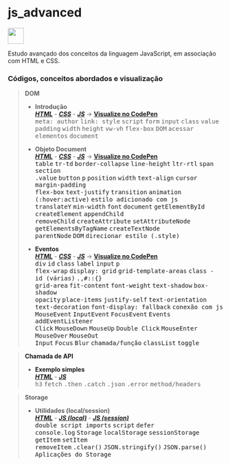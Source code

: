 # js_advanced
<img height="37" src="https://logodownload.org/wp-content/uploads/2022/04/javascript-logo-1.png" />

Estudo avançado dos conceitos da linguagem JavaScript, em associação com HTML e CSS.

### Códigos, conceitos abordados e visualização

> **DOM**
>
> - **Introdução**   
>  <a href="DOM/Intro/index.html"><b><i>HTML</b></i></a> - <a href="DOM/Intro/style.css"><b><i>CSS</b></i></a> - <a href="DOM/Intro/main.js"><b><i>JS</b></i></a> -> <a href="https://codepen.io/luc-gh/pen/rNKGWrv"><b>Visualize no CodePen</b></a>   
>  <kbd>meta: author</kbd> <kbd>link: style</kbd> <kbd>script</kbd> <kbd>form</kbd> <kbd>input</kbd> <kbd>class</kbd> <kbd>value</kbd>   
>  <kbd>padding</kbd> <kbd>width</kbd> <kbd>height</kbd> <kbd>vw-vh</kbd> <kbd>flex-box</kbd> <kbd>DOM</kbd> <kbd>acessar elementos</kbd> <kbd>document</kbd>   
>
> - **Objeto Document**   
>  <a href="DOM/Objeto%20Document/index.html"><b><i>HTML</b></i></a> - <a href="DOM/Objeto%20Document/style.css"><b><i>CSS</b></i></a> - <a href="DOM/Objeto%20Document/main.js"><b><i>JS</b></i></a> -> <a href="https://codepen.io/luc-gh/pen/bGKaVoq"><b>Visualize no CodePen</b><a>   
>  <kbd>table</kbd> <kbd>tr-td</kbd> <kbd>border-collapse</kbd> <kbd>line-height</kbd> <kbd>ltr-rtl</kbd> <kbd>span</kbd> <kbd>section</kbd>   
<kbd>.value</kbd> <kbd>button</kbd> <kbd>p</kbd> <kbd>position</kbd> <kbd>width</kbd> <kbd>text-align</kbd> <kbd>cursor</kbd> <kbd>margin-padding</kbd>   
<kbd>flex-box</kbd> <kbd>text-justify</kbd> <kbd>transition</kbd> <kbd>animation (:hover:active)</kbd> <kbd>estilo adicionado com js</kbd>   
<kbd>translateY</kbd> <kbd>min-width</kbd> <kbd>font</kbd> <kbd>document</kbd> <kbd>getElementById</kbd> <kbd>createElement</kbd> <kbd>appendChild</kbd>   
<kbd>removeChild</kbd> <kbd>createAttribute</kbd> <kbd>setAttributeNode</kbd> <kbd>getElementsByTagName</kbd> <kbd>createTextNode</kbd>   
<kbd>parentNode</kbd> <kbd>DOM</kbd> <kbd>direcionar estilo (.style)</kbd>   
>
> - **Eventos**   
>  <a href="DOM/Eventos/index.html"><b><i>HTML</b></i></a> - <a href="DOM/Eventos/style.css"><b><i>CSS</b></i></a> - <a href="DOM/Eventos/main.js"><b><i>JS</b></i></a> -> <a href="https://codepen.io/luc-gh/pen/ZEjWwMP"><b>Visualize no CodePen</b><a>   
>  <kbd>div</kbd> <kbd>id</kbd> <kbd>class</kbd> <kbd>label</kbd> <kbd>input</kbd> <kbd>p</kbd>   
>  <kbd>flex-wrap</kbd> <kbd>display: grid</kbd> <kbd>grid-template-areas</kbd> <kbd>class - id (várias)</kbd> <kbd>.,#::{}</kbd>   
>  <kbd>grid-area</kbd> <kbd>fit-content</kbd> <kbd>font-weight</kbd> <kbd>text-shadow</kbd> <kbd>box-shadow</kbd>   
>  <kbd>opacity</kbd> <kbd>place-items</kbd> <kbd>justify-self</kbd> <kbd>text-orientation</kbd> <kbd>text-decoration</kbd> <kbd>font-display: fallback</kbd> <kbd>conexão com js</kbd>   
>  <kbd>MouseEvent</kbd> <kbd>InputEvent</kbd> <kbd>FocusEvent</kbd> <kbd>Events</kbd> <kbd>addEventListener</kbd>   
>  <kbd>Click</kbd> <kbd>MouseDown</kbd> <kbd>MouseUp</kbd> <kbd>Double Click</kbd> <kbd>MouseEnter</kbd> <kbd>MouseOver</kbd> <kbd>MouseOut</kbd>   
>  <kbd>Input</kbd> <kbd>Focus</kbd> <kbd>Blur</kbd> <kbd>chamada/função</kbd> <kbd>classList</kbd> <kbd>toggle</kbd>   

<!--

>
> - ****
>  <a href=""><b><i></b></i></a> - <a href=""><b><i></b></i></a> - <a href=""><b><i></b></i></a> -> <a href=""><b>Visualize no CodePen</b><a>   
>  <kbd></kbd>   
>

-->

> **Chamada de API**
>
> - **Exemplo simples**   
>  <a href="Chamada%20de%20API/index.html"><b><i>HTML</b></i></a> - <a href="Chamada%20de%20API/main.js"><b><i>JS</b></i></a>   
>  <kbd>h3</kbd> <kbd>fetch</kbd> <kbd>.then</kbd> <kbd>.catch</kbd> <kbd>.json</kbd> <kbd>.error</kbd> <kbd>method/headers</kbd>   


> **Storage**   
>
> - **Utilidades (local/session)**   
>  <a href="Storage/index.html"><b><i>HTML</b></i></a> - <a href="Storage/local.js"><b><i>JS (local)</b></i></a> - <a href="Storage/session.js"><i><b>JS (session)</b></i><a>   
>  <kbd>double script imports</kbd> <kbd>script</kbd> <kbd>defer</kbd>   
>  <kbd>console.log</kbd> <kbd>Storage</kbd> <kbd>localStorage</kbd> <kbd>sessionStorage</kbd> <kbd>getItem</kbd> <kbd>setItem</kbd>   
>  <kbd>removeItem</kbd> <kbd>.clear()</kbd> <kbd>JSON.stringify()</kbd> <kbd>JSON.parse()</kbd> <kbd>Aplicações do Storage</kbd>       
